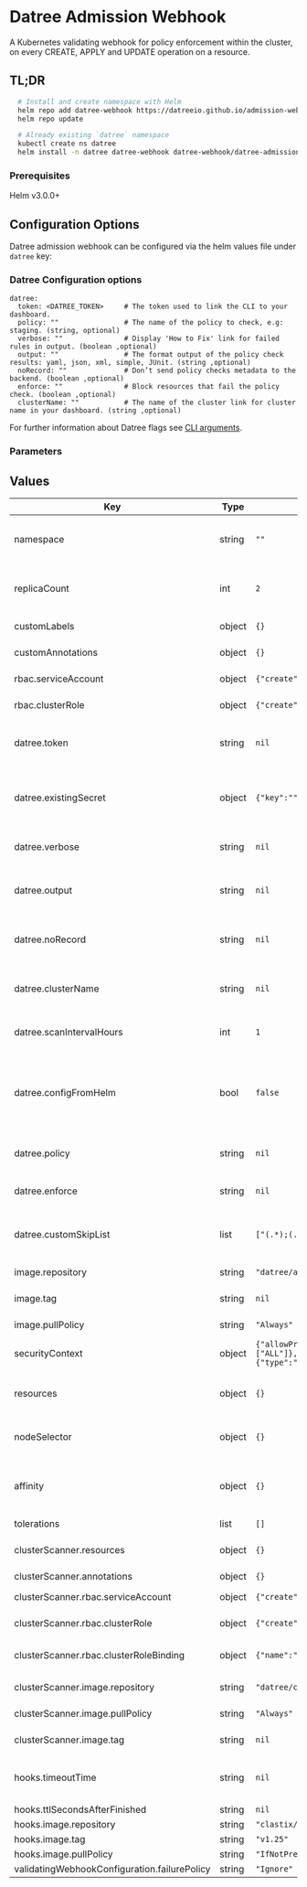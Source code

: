 # Datree Admission Webhook

A Kubernetes validating webhook for policy enforcement within the cluster, on every CREATE, APPLY and UPDATE operation
on a resource.

## TL;DR

```bash
  # Install and create namespace with Helm
  helm repo add datree-webhook https://datreeio.github.io/admission-webhook-datree/
  helm repo update

  # Already existing `datree` namespace
  kubectl create ns datree
  helm install -n datree datree-webhook datree-webhook/datree-admission-webhook --set datree.token=<DATREE_TOKEN>
```

### Prerequisites

Helm v3.0.0+

## Configuration Options

Datree admission webhook can be configured via the helm values file under `datree` key:

### Datree Configuration options

```
datree:
  token: <DATREE_TOKEN>     # The token used to link the CLI to your dashboard.
  policy: ""                # The name of the policy to check, e.g: staging. (string, optional)
  verbose: ""               # Display 'How to Fix' link for failed rules in output. (boolean ,optional)
  output: ""                # The format output of the policy check results: yaml, json, xml, simple, JUnit. (string ,optional)
  noRecord: ""              # Don’t send policy checks metadata to the backend. (boolean ,optional)
  enforce: ""               # Block resources that fail the policy check. (boolean ,optional)
  clusterName: ""           # The name of the cluster link for cluster name in your dashboard. (string ,optional)
```

For further information about Datree flags see [CLI arguments](https://hub.datree.io/setup/cli-arguments).

### Parameters

## Values

| Key | Type | Default | Description |
|-----|------|---------|-------------|
| namespace | string | `""` | The name of the namespace all resources will be created in, if not specified in the release. |
| replicaCount | int | `2` | The number of Datree webhook-server replicas to deploy for the webhook. |
| customLabels | object | `{}` | Additional labels to add to all resources. |
| customAnnotations | object | `{}` | Additional annotations to add to all resources. |
| rbac.serviceAccount | object | `{"create":true,"name":"datree-webhook-server"}` | Create service Account for the webhook |
| rbac.clusterRole | object | `{"create":true,"name":"datree-webhook-server-cluster-role"}` | Create service Account for the webhook |
| datree.token | string | `nil` | The token used to link the CLI to your dashboard. (string, required) |
| datree.existingSecret | object | `{"key":"","name":""}` | The token may also be provided via secret, note if the existingSecret is provided the token field above is ignored. |
| datree.verbose | string | `nil` | Display 'How to Fix' link for failed rules in output. (boolean, optional) |
| datree.output | string | `nil` | The format output of the policy check results: yaml, json, xml, simple, JUnit. (string, optional) |
| datree.noRecord | string | `nil` | Don’t send policy checks metadata to the backend. (boolean, optional) |
| datree.clusterName | string | `nil` | The name of the cluster link for cluster name in your dashboard (string ,optional) |
| datree.scanIntervalHours | int | `1` | How often should the scan run in hours. (int, optional, default: 1 ) |
| datree.configFromHelm | bool | `false` | If false, the webhook will be configured from the dashboard, otherwise it will be configured from here. Affected configurations: policy, enforce, customSkipList. |
| datree.policy | string | `nil` | The name of the policy to check, e.g: staging. (string, optional) |
| datree.enforce | string | `nil` | Block resources that fail the policy check. (boolean ,optional) |
| datree.customSkipList | list | `["(.*);(.*);(^aws-node.*)"]` | Excluded resources from policy checks. ("namespace;kind;name" ,optional) |
| image.repository | string | `"datree/admission-webhook"` | Image repository for the webhook |
| image.tag | string | `nil` | The image release tag to use for the webhook |
| image.pullPolicy | string | `"Always"` | Image pull policy for the webhook |
| securityContext | object | `{"allowPrivilegeEscalation":false,"capabilities":{"drop":["ALL"]},"readOnlyRootFilesystem":true,"runAsNonRoot":true,"runAsUser":25000,"seccompProfile":{"type":"RuntimeDefault"}}` | Security context applied on the containers |
| resources | object | `{}` | The resource request/limits for the webhook container image |
| nodeSelector | object | `{}` | Used to select on which node a pod is scheduled to run |
| affinity | object | `{}` | Offers more expressive syntax for fine-grained control of how Pods are scheduled to specific nodes |
| tolerations | list | `[]` |  |
| clusterScanner.resources | object | `{}` | The resource request/limits for the scanner container image |
| clusterScanner.annotations | object | `{}` |  |
| clusterScanner.rbac.serviceAccount | object | `{"create":true,"name":"cluster-scanner-service-account"}` | Create service Account for the scanner |
| clusterScanner.rbac.clusterRole | object | `{"create":true,"name":"cluster-scanner-role"}` | Create service Role for the scanner |
| clusterScanner.rbac.clusterRoleBinding | object | `{"name":"cluster-scanner-role-binding"}` | Create service RoleBinding for the scanner |
| clusterScanner.image.repository | string | `"datree/cluster-scanner"` | Image repository for the scanner |
| clusterScanner.image.pullPolicy | string | `"Always"` | Image pull policy for the scanner |
| clusterScanner.image.tag | string | `nil` | The image release tag to use for the scanner |
| hooks.timeoutTime | string | `nil` | The timeout time the hook will wait for the webhook-server is ready. |
| hooks.ttlSecondsAfterFinished | string | `nil` |  |
| hooks.image.repository | string | `"clastix/kubectl"` |  |
| hooks.image.tag | string | `"v1.25"` |  |
| hooks.image.pullPolicy | string | `"IfNotPresent"` |  |
| validatingWebhookConfiguration.failurePolicy | string | `"Ignore"` |  |
